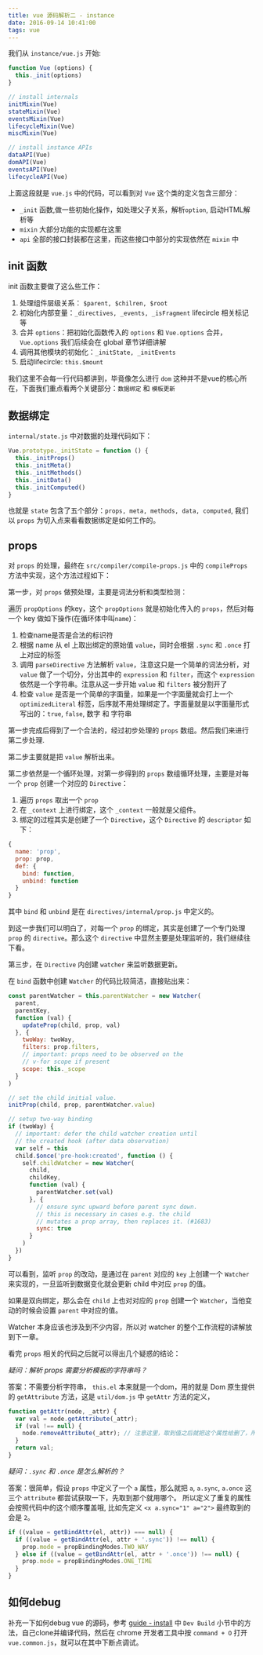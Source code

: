 ```yaml
---
title: vue 源码解析二 - instance
date: 2016-09-14 10:41:00
tags: vue
---
```


我们从 `instance/vue.js` 开始:

``` javascript
function Vue (options) {
  this._init(options)
}

// install internals
initMixin(Vue)
stateMixin(Vue)
eventsMixin(Vue)
lifecycleMixin(Vue)
miscMixin(Vue)

// install instance APIs
dataAPI(Vue)
domAPI(Vue)
eventsAPI(Vue)
lifecycleAPI(Vue)
```

上面这段就是 `vue.js` 中的代码，可以看到对 `Vue` 这个类的定义包含三部分：

- `_init` 函数,做一些初始化操作，如处理父子关系，解析`option`, 启动HTML解析等
- `mixin` 大部分功能的实现都在这里
- `api` 全部的接口封装都在这里，而这些接口中部分的实现依然在 `mixin` 中

## init 函数

init 函数主要做了这么些工作：

1. 处理组件层级关系： `$parent, $chilren, $root`
2. 初始化内部变量：`_directives, _events, _isFragment` lifecircle 相关标记等
3. 合并 `options`：把初始化函数传入的 `options` 和 `Vue.options` 合并，`Vue.options` 我们后续会在 global 章节详细讲解
4. 调用其他模块的初始化：`_initState, _initEvents`
5. 启动lifecircle: `this.$mount`

我们这里不会每一行代码都讲到，毕竟像怎么进行 `dom` 这种并不是vue的核心所在，下面我们重点看两个关键部分：`数据绑定` 和 `模板更新`

## 数据绑定

`internal/state.js` 中对数据的处理代码如下：

``` javascript
Vue.prototype._initState = function () {
  this._initProps()
  this._initMeta()
  this._initMethods()
  this._initData()
  this._initComputed()
}
```

也就是 `state` 包含了五个部分：`props, meta, methods, data, computed`, 我们以 `props` 为切入点来看看数据绑定是如何工作的。

## props

对 `props` 的处理，最终在 `src/compiler/compile-props.js` 中的 `compileProps` 方法中实现，这个方法过程如下：


第一步，对 `props` 做预处理，主要是词法分析和类型检测：

遍历 `propOptions` 的key，这个 `propOptions` 就是初始化传入的 `props`，然后对每一个 key 做如下操作(在循环体中叫`name`)：

1. 检查name是否是合法的标识符
2. 根据 name 从 el 上取出绑定的原始值 `value`，同时会根据 `.sync` 和 `.once` 打上对应的标签
3. 调用 `parseDirective` 方法解析 `value`，注意这只是一个简单的词法分析，对 `value` 做了一个切分，分出其中的 `expression` 和 `filter`，而这个 `expression` 依然是一个字符串。注意从这一步开始 `value` 和 `filters` 被分割开了
4. 检查 `value` 是否是一个简单的字面量，如果是一个字面量就会打上一个 `optimizedLiteral` 标签，后序就不用处理绑定了。字面量就是以字面量形式写出的：`true`, `false`, 数字 和 字符串

第一步完成后得到了一个合法的，经过初步处理的 `props` 数组。然后我们来进行第二步处理.

第二步主要就是把 `value` 解析出来。

第二步依然是一个循环处理，对第一步得到的 `props` 数组循环处理，主要是对每一个 `prop` 创建一个对应的 `Directive`：

1. 遍历 `props` 取出一个 `prop`
2. 在 `_context` 上进行绑定，这个 `_context` 一般就是父组件。
3. 绑定的过程其实是创建了一个 `Directive`，这个 `Directive` 的 `descriptor` 如下：

``` javascript
{
  name: 'prop',
  prop: prop,
  def: {
    bind: function,
    unbind: function
  }
}
```

其中 `bind` 和 `unbind` 是在 `directives/internal/prop.js` 中定义的。

到这一步我们可以明白了，对每一个 `prop` 的绑定，其实是创建了一个专门处理 `prop` 的 `directive`。那么这个 `directive` 中显然主要是处理监听的，我们继续往下看。

第三步，在 `Directive` 内创建 `watcher` 来监听数据更新。

在 `bind` 函数中创建 `Watcher` 的代码比较简洁，直接贴出来：

``` javascript
const parentWatcher = this.parentWatcher = new Watcher(
  parent,
  parentKey,
  function (val) {
    updateProp(child, prop, val)
  }, {
    twoWay: twoWay,
    filters: prop.filters,
    // important: props need to be observed on the
    // v-for scope if present
    scope: this._scope
  }
)

// set the child initial value.
initProp(child, prop, parentWatcher.value)

// setup two-way binding
if (twoWay) {
  // important: defer the child watcher creation until
  // the created hook (after data observation)
  var self = this
  child.$once('pre-hook:created', function () {
    self.childWatcher = new Watcher(
      child,
      childKey,
      function (val) {
        parentWatcher.set(val)
      }, {
        // ensure sync upward before parent sync down.
        // this is necessary in cases e.g. the child
        // mutates a prop array, then replaces it. (#1683)
        sync: true
      }
    )
  })
}
```

可以看到，监听 `prop` 的改动，是通过在 `parent` 对应的 `key` 上创建一个 `Watcher` 来实现的，一旦监听到数据变化就会更新 child 中对应 `prop` 的值。

如果是双向绑定，那么会在 `child` 上也对对应的 `prop` 创建一个 `Watcher`，当他变动的时候会设置 `parent` 中对应的值。

Watcher 本身应该也涉及到不少内容，所以对 watcher 的整个工作流程的讲解放到下一章。

看完 `props` 相关的代码之后就可以得出几个疑惑的结论：

*疑问：解析 props 需要分析模板的字符串吗？*

答案：不需要分析字符串， `this.el` 本来就是一个dom，用的就是 Dom 原生提供的 `getAttribute` 方法，这是 `util/dom.js` 中 `getAttr` 方法的定义，

``` javascript
function getAttr(node, _attr) {
  var val = node.getAttribute(_attr);
  if (val !== null) {
    node.removeAttribute(_attr); // 注意这里，取到值之后就把这个属性给删了，所以我们编译完组件之后就看不到在模板中定义的那些属性了
  }
  return val;
}
```

*疑问：`.sync` 和 `.once` 是怎么解析的？*

答案：很简单，假设 `props` 中定义了一个 `a` 属性，那么就把 `a`, `a.sync`, `a.once` 这三个 `attribute` 都尝试获取一下，先取到那个就用哪个。
所以定义了重复的属性会按照代码中的这个顺序覆盖哦, 比如先定义 `<x a.sync="1" a="2">` 最终取到的会是 `2`。

``` javascript
if ((value = getBindAttr(el, attr)) === null) {
  if ((value = getBindAttr(el, attr + '.sync')) !== null) {
    prop.mode = propBindingModes.TWO_WAY
  } else if ((value = getBindAttr(el, attr + '.once')) !== null) {
    prop.mode = propBindingModes.ONE_TIME
  }
}
```

## 如何debug

补充一下如何debug vue 的源码，参考 [guide - install](https://vuejs.org/guide/installation.html) 中 `Dev Build` 小节中的方法，自己clone并编译代码，然后在 chrome 开发者工具中按 `command + O` 打开 `vue.common.js`，就可以在其中下断点调试。
